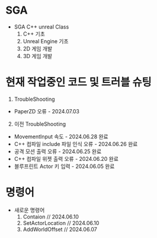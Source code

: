 # SGA

- SGA C++ unreal Class
  1. C++ 기초
  2. Unreal Engine 기초
  3. 2D 게임 개발
  4. 3D 게임 개발

# 현재 작업중인 코드 및 트러블 슈팅   
1. TroubleShooting
  -  PaperZD 오류 - 2024.07.03
    
2. 이전 TroubleShooting
  -  MovementInput 속도 - 2024.06.28 완료
  - C++ 컴파일 include 파일 인식 오류 - 2024.06.26 완료
  - 공격 모션 출력 오류 - 2024.06.25 완료
  - C++ 컴파일 위젯 출력 오류 - 2024.06.20 완료
  - 블루프린트 Actor 키 입력 - 2024.06.05 완료
    
# 명령어
- 새로운 명령어
  1. Contaion          // 2024.06.10
  2. SetActorLocation  // 2024.06.10
  3. AddWorldOffset    // 2024.06.07
  

 
